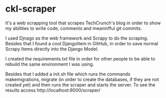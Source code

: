 # ckl-scraper
It's a web scrapping tool that scrapes TechCrunch's blog in order to show my abilities to write code, comments and meaninfful git commits.

I used Djnago as the web framework and Scrapy to do the scraping. Besides that I found a cool DjangoItem in GitHub, in order to save normal Scrapy Items directly into the Django Model.

I created the requirements.txt file in order for other people to be able to rebuild the same environment I was using.

Besides that I added a init.sh file which runs the commands makemigrations, migrate (in order to create the databases, if they are not created yet) and then runs the scraper and starts the server. To see the results access http://localhost:8000/scraper/
